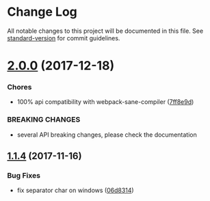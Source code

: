 # Change Log

All notable changes to this project will be documented in this file. See [standard-version](https://github.com/conventional-changelog/standard-version) for commit guidelines.

<a name="2.0.0"></a>
# [2.0.0](https://github.com/moxystudio/webpack-isomorphic-compiler/compare/v1.1.4...v2.0.0) (2017-12-18)


### Chores

* 100% api compatibility with webpack-sane-compiler ([7ff8e9d](https://github.com/moxystudio/webpack-isomorphic-compiler/commit/7ff8e9d))


### BREAKING CHANGES

* several API breaking changes, please check the documentation



<a name="1.1.4"></a>
## [1.1.4](https://github.com/moxystudio/webpack-isomorphic-compiler/compare/v1.1.3...v1.1.4) (2017-11-16)


### Bug Fixes

* fix separator char on windows ([06d8314](https://github.com/moxystudio/webpack-isomorphic-compiler/commit/06d8314))
